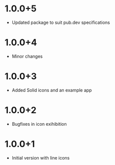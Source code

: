 # 1.0.0+5

- Updated package to suit pub.dev specifications

# 1.0.0+4

- Minor changes

# 1.0.0+3

- Added Solid icons and an example app

# 1.0.0+2

- Bugfixes in icon exihibition

# 1.0.0+1

- Initial version with line icons